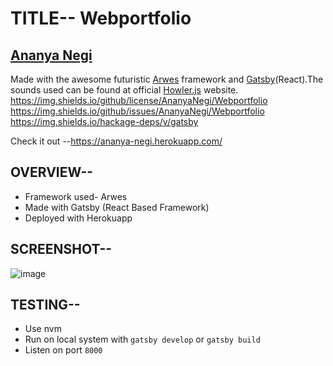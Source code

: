 # TITLE-- Webportfolio
## [Ananya Negi](https://ananya-negi.herokuapp.com/)
Made with the awesome futuristic [Arwes](https://www.npmjs.com/package/arwes) framework and [Gatsby](https://www.npmjs.com/package/gatsby)(React).The sounds used can be found at official [Howler.js](https://howlerjs.com/) website.
https://img.shields.io/github/license/AnanyaNegi/Webportfolio 
https://img.shields.io/github/issues/AnanyaNegi/Webportfolio
https://img.shields.io/hackage-deps/v/gatsby

Check it out --https://ananya-negi.herokuapp.com/
## OVERVIEW--
* Framework used- Arwes
* Made with Gatsby (React Based Framework)
* Deployed with Herokuapp
## SCREENSHOT--
![image](https://user-images.githubusercontent.com/54092197/93777538-8c4b2f00-fc42-11ea-8015-00d68a6eeb4f.png)

## TESTING--
* Use nvm
* Run on local system with `gatsby develop` or `gatsby build`
* Listen on port `8000`



